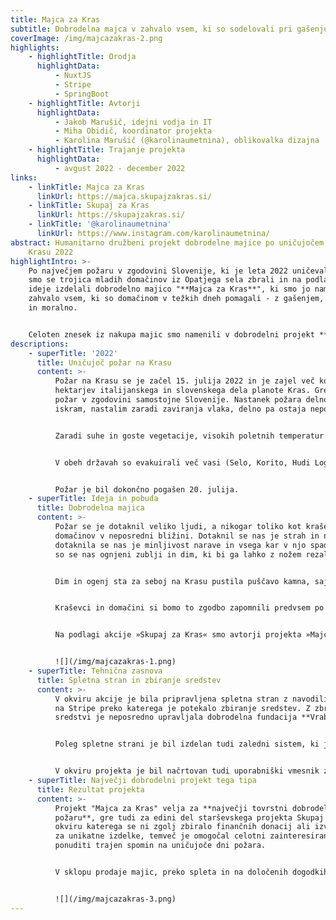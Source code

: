 ```yaml
---
title: Majca za Kras
subtitle: Dobrodelna majca v zahvalo vsem, ki so sodelovali pri gašenju požara na Krasu
coverImage: /img/majcazakras-2.png
highlights:
    - highlightTitle: Orodja
      highlightData:
          - NuxtJS
          - Stripe
          - SpringBoot
    - highlightTitle: Avtorji
      highlightData:
          - Jakob Marušič, idejni vodja in IT
          - Miha Obidič, koordinator projekta
          - Karolina Marušič (@karolinaumetnina), oblikovalka dizajna
    - highlightTitle: Trajanje projekta
      highlightData:
          - avgust 2022 - december 2022
links:
    - linkTitle: Majca za Kras
      linkUrl: https://majca.skupajzakras.si/
    - linkTitle: Skupaj za Kras
      linkUrl: https://skupajzakras.si/
    - linkTitle: '@karolinaumetnina'
      linkUrl: https://www.instagram.com/karolinaumetnina/
abstract: Humanitarno družbeni projekt dobrodelne majice po uničujočem požaru na
    Krasu 2022
highlightIntro: >-
    Po največjem požaru v zgodovini Slovenije, ki je leta 2022 uničeval na Krasu,
    smo se trojica mladih domačinov iz Opatjega sela zbrali in na podlagi moje
    ideje izdelali dobrodelno majico "**Majca za Kras**", ki smo jo namenili v
    zahvalo vsem, ki so domačinom v težkih dneh pomagali - z gašenjem, materialno
    in moralno.


    Celoten znesek iz nakupa majic smo namenili v dobrodelni projekt **Skupaj za Kras**, katerega namen je obnovitev kraške pokrajine.
descriptions:
    - superTitle: '2022'
      title: Uničujoč požar na Krasu
      content: >-
          Požar na Krasu se je začel 15. julija 2022 in je zajel več kot 2000
          hektarjev italijanskega in slovenskega dela planote Kras. Gre za največji
          požar v zgodovini samostojne Slovenije. Nastanek požara delno pripisujejo
          iskram, nastalim zaradi zaviranja vlaka, delno pa ostaja nepojasnjen. 


          Zaradi suhe in goste vegetacije, visokih poletnih temperatur ter močne burje se je hitro razplamtel. Gašenje sta otežila težko dostopen teren in neznana količina neeksplodiranih ubojnih sredstev (NUS) iz prve svetovne vojne. Zaradi NUS je imelo veliko vlogo gašenje iz zraka, saj gasilci niso mogli prodirati v notranjost požara, ampak so lahko predvsem branili robove. V Sloveniji se je z njim spoprijelo več kot 1500 poklicnih in prostovoljnih gasilcev iz Slovenije in Italije, Civilna zaščita, Slovenska vojska, Rdeči križ, Zavod za gozdove in družba Slovenski državni gozdovi, druge javne službe ter italijanska Gozdarska straža. Gašenje je potekalo v več sektorjih s podporo iz zraka. Poleg tega so potekali tudi gozdarska dela ustvarjanja presečnih pasov in čiščenja ter odstranjevanje ubojnih sredstev. Gašenje iz zraka so izvajali helikopterji Slovenske vojske in Policije, Avstrije, Hrvaške, Madžarske, Slovaške in Srbije, tovorno letalo Pilatus PC-6 in dve letali Canadair ter vodni top slovenske policije. 


          V obeh državah so evakuirali več vasi (Selo, Korito, Hudi Log, Brestovico pri Komnu, Klariče, Vojščico, Temnico in Novelo, Opatje selo, Lokvico ter del Mirna). V Italiji je požar na pobočju Kremenjaka zajel hiše v Jamljah. Zaprte so bile avtoceste ter več deželnih in lokalnih cest.


          Požar je bil dokončno pogašen 20. julija.
    - superTitle: Ideja in pobuda
      title: Dobrodelna majica
      content: >-
          Požar se je dotaknil veliko ljudi, a nikogar toliko kot kraševcev in
          domačinov v neposredni bližini. Dotaknil se nas je strah in nemoč,
          dotaknila se nas je minljivost narave in vsega kar v njo spada, dotaknili
          so se nas ognjeni zublji in dim, ki bi ga lahko z nožem rezal.


          Dim in ogenj sta za seboj na Krasu pustila puščavo kamna, saj in pepela. Čeprav žalostna je v tednu dni stkala ogromno veselih, zabavnih in opogumljajočih dogodkov, ki si jih bomo, ne zgolj domačini, ampak tudi marsikdo drugi zapomnil še dolgo v prihodnost.


          Kraševci in domačini si bomo to zgodbo zapomnili predvsem po tem, da nismo bili sami. Z nami je bila celotna Slovenija. Z nami je bila celotna Evropa. In pri tem ne mislimo zgolj na tiste, ki so se borili v prvih vrstah – gasilcev, reševalcev, vojakov in drugih služb. Pri tem mislimo na vse, ki so s prostovoljnimi prispevki, z lepimi mislimi ali zgolj opogumljajočimi besedami stali ob nas.


          Na podlagi akcije »Skupaj za Kras« smo avtorji projekta »Majca za Kras« združili zbiranje sredstev z zahvalo prav vsakomur, ki je bil z mislimi na Krasu. Cilj projekta je bil, z Miho in Karolino, ki nam je pripravila dizajn majice, ustvariti trajen spomin in zahvalo vsem, ki so bili, fizično ali ne, z nami na Krasu.


          ![](/img/majcazakras-1.png)
    - superTitle: Tehnična zasnova
      title: Spletna stran in zbiranje sredstev
      content: >-
          V okviru akcije je bila pripravljena spletna stran z navodili in povezavo
          na Stripe preko katerega je potekalo zbiranje sredstev. Z zbranimi
          sredstvi je neposredno upravljala dobrodelna fundacija **Vrabček Upanja**


          Poleg spletne strani je bil izdelan tudi zaledni sistem, ki je podatke o naročilu prenašal v lokalno podatkovno bazo. Zaledni sistem je bil izdelan v ogrodju **SpringBoot,** uporabljena je bila podatkovna baza **MariaDB.**


          V okviru projekta je bil načrtovan tudi uporabniški vmesnik za pregled naročil in označevanje statusa posameznega naročila spisan v ogrodju **Angular,** vendar zaradi pomanjkanja časa ni bil nikdar dokončno izpeljan.
    - superTitle: Največji dobrodelni projekt tega tipa
      title: Rezultat projekta
      content: >-
          Projekt "Majca za Kras" velja za **največji tovrstni dobrodelni projekt po
          požaru**, gre tudi za edini del starševskega projekta Skupaj za Kras v
          okviru katerega se ni zgolj zbiralo finančnih donacij ali izvajalo dražb
          za unikatne izdelke, temveč je omogočal celotni zainteresirani publiki
          ponuditi trajen spomin na uničujoče dni požara.


          V sklopu prodaje majic, preko spleta in na določenih dogodkih v sklopu projekta Skupaj za Kras, je bilo prodano **preko 150 majic.** Večina majic je bila prodanih v Slovenijo, nekaj naročil pa je bilo izvedenih tudi v **Italijo, na Hrvaško in Francijo.**


          ![](/img/majcazakras-3.png)
---
```

